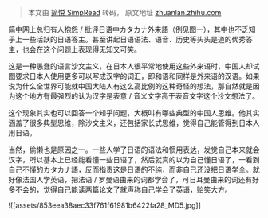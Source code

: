 > 本文由 [简悦 SimpRead](http://ksria.com/simpread/) 转码， 原文地址 [zhuanlan.zhihu.com](https://zhuanlan.zhihu.com/p/502816847)

简中网上总归有人抱怨 / 批评日语中カタカナ外来語（例见图一），其中也不乏知乎上一些活跃的日语答主。甚至讲起日语语法、语音、历史等头头是道的优秀答主，也会在这个问题上表现得无知又可笑。

这是一种愚蠢的语言沙文主义，在日本人很平常地使用这些外来语时，中国人却试图要求日本人使用更多可以写成汉字的词汇，即和语和同样是外来语的汉语。如果说为什么全世界可能就中国大陆人有这么高比例的这种奇怪的想法，那自然就是因为这个地方有最强烈的认为汉字是表意 / 音义文字高于表音文字这个沙文想法了。

这个现象其实也可以回答一个知乎问题，大概叫有哪些典型的中国人思维。他其实涵盖了很多典型思维，除沙文主义，还包括家长式思维，觉得自己能管得到日本人用日语。

当然，偷懒也是原因之一。一些人学了日语的语法和惯用表达，发觉自己本来就会汉字，所以基本上已经能看懂一些日语了，然后就真的以为自己懂日语了，一看到自己不懂的カタカナ語，反而指责这是日语的不纯，而非自己还没把日语学全。就好像法国人学英语，把法语 / 罗曼语由来的词都学会了，可日耳曼由来的词还有好多不会的，觉得自己能读两篇论文了就声称自己学会了英语，贻笑大方。

![[assets/853eea38aec33f761f61981b6422fa28_MD5.jpg]]
